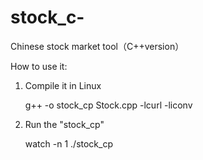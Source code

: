 # stock_c-
Chinese stock market tool（C++version）

How to use it:
1. Compile it in Linux

   g++ -o stock_cp Stock.cpp -lcurl -liconv
   
2. Run the "stock_cp"

   watch -n 1 ./stock_cp
   